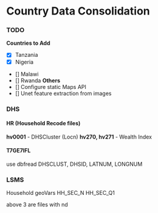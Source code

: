 # Country Data Consolidation
### TODO
**Countries to Add**
- [x] Tanzania
- [x] Nigeria
- [] Malawi
- [] Rwanda
**Others**
- [] Configure static Maps API
- [] Unet feature extraction from images

### DHS
#### HR (Household Recode files)
**hv0001** - DHSCluster (Locn)
**hv270, hv271** - Wealth Index

#### T7GE7IFL
use dbfread
DHSCLUST, DHSID, LATNUM, LONGNUM

### LSMS
Household geoVars
HH_SEC_N
HH_SEC_Q1

above 3 are files with nd
